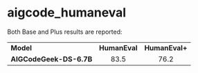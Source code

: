 # aigcode_humaneval

Both Base and Plus results are reported:
<table style="text-align:center;">
    <tr style="font-weight:bold">
        <td style="text-align: left">Model</td>
        <td>HumanEval</td>
        <td>HumanEval+</td>
    </tr>
    <tr>
        <td style="text-align: left"><b>AIGCodeGeek-DS-6.7B</b></td>
        <td>83.5</td><td>76.2</td>
    </tr>
</table>
